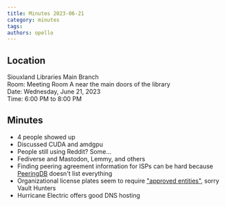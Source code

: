 ```yaml
---
title: Minutes 2023-06-21
category: minutes
tags:
authors: opello
---
```


## Location

Siouxland Libraries Main Branch  
Room: Meeting Room A near the main doors of the library  
Date: Wednesday, June 21, 2023  
Time: 6:00 PM to 8:00 PM

## Minutes

* 4 people showed up
* Discussed CUDA and amdgpu
* People still using Reddit?  Some...
* Fediverse and Mastodon, Lemmy, and others
* Finding peering agreement information for ISPs can be hard because [PeeringDB](https://www.peeringdb.com/) doesn't list everything
* Organizational license plates seem to require ["approved entities"](https://dor.sd.gov/businesses/motor-vehicle/nonprofit-organization-vehicles/nonprofit-organization-decal/), sorry Vault Hunters
* Hurricane Electric offers good DNS hosting
